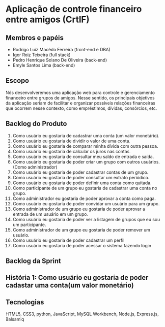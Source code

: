 # Aplicação de controle financeiro entre amigos (CrtlF)

## Membros e papéis

-  Rodrigo Luiz Macêdo Ferreira (front-end e DBA)
-  Igor Roiz Teixeira (full stack)
-  Pedro Henrique Solano De Oliveira (back-end)
-  Emyle Santos Lima (back-end)

## Escopo

Nós desenvolveremos uma aplicação web para controle e gerenciamento financeiro entre grupos de amigos. Nesse sentido, os principais objetivos da aplicação seriam de facilitar e organizar possíveis relações financeiras que ocorrem nesse contexto, como empréstimos, dívidas, consórcios, etc. 

## Backlog do Produto

1. Como usuário eu gostaria de cadastrar uma conta (um valor monetário).
2. Como usuário eu gostaria de dividir o valor de uma conta.
3. Como usuário eu gostaria de comparar minha dívida com outra pessoa.
4. Como usuário eu gostaria de calcular os juros nas contas.
5. Como usuário eu gostaria de consultar meu saldo de entrada e saída.
6. Como usuário eu gostaria de poder criar um grupo com outros usuários.(Como administrador)
7. Como usuário eu gostaria de poder cadastrar contas de um grupo.
8. Como usuário eu gostaria de poder consultar um extrato periódico.
9. Como usuário eu gostaria de poder definir uma conta como quitada.
10. Como participante de um grupo eu gostaria de cadastrar uma conta no grupo.
11. Como administrador eu gostaria de poder aprovar a conta como paga.
12. Como usuário eu gostaria de poder convidar um usuário para um grupo.
13. Como administrador de um grupo eu gostaria de poder aprovar a entrada de um usuário em um grupo.
14. Como usuário eu gostaria de poder ver a listagem de grupos que eu sou um participante.
15. Como administrador de um grupo eu gostaria de poder remover um usuário.
16. Como usuário eu gostaria de poder cadastrar um perfil
17. Como usuário eu gostaria de poder acessar o sistema fazendo login

## Backlog da Sprint

História 1: Como usuário eu gostaria de poder cadastar uma conta(um valor monetário)
   - 

## Tecnologias

HTML5, CSS3, python, JavaScript, MySQL Workbench, Node.js, Express.js, Balsamiq
